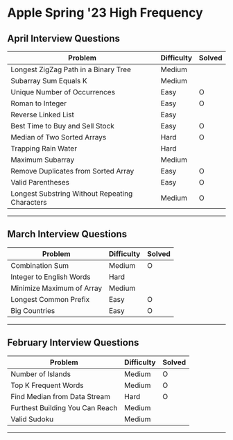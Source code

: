 # **Apple Spring '23 High Frequency**

## **April Interview Questions**

| **Problem**                                    | **Difficulty** | **Solved** |
| ---------------------------------------------- | -------------- | ---------- |
| Longest ZigZag Path in a Binary Tree           | Medium         |            |
| Subarray Sum Equals K                          | Medium         |            |
| Unique Number of Occurrences                   | Easy           | O          |
| Roman to Integer                               | Easy           | O          |
| Reverse Linked List                            | Easy           |            |
| Best Time to Buy and Sell Stock                | Easy           | O          |
| Median of Two Sorted Arrays                    | Hard           | O          |
| Trapping Rain Water                            | Hard           |            |
| Maximum Subarray                               | Medium         |            |
| Remove Duplicates from Sorted Array            | Easy           | O          |
| Valid Parentheses                              | Easy           | O          |
| Longest Substring Without Repeating Characters | Medium         | O          |

---

## **March Interview Questions**

| **Problem**               | **Difficulty** | **Solved** |
| ------------------------- | -------------- | ---------- |
| Combination Sum           | Medium         | O          |
| Integer to English Words  | Hard           |            |
| Minimize Maximum of Array | Medium         |            |
| Longest Common Prefix     | Easy           | O          |
| Big Countries             | Easy           | O          |

---

## **February Interview Questions**

| **Problem**                     | **Difficulty** | **Solved** |
| ------------------------------- | -------------- | ---------- |
| Number of Islands               | Medium         | O          |
| Top K Frequent Words            | Medium         | O          |
| Find Median from Data Stream    | Hard           | O          |
| Furthest Building You Can Reach | Medium         |            |
| Valid Sudoku                    | Medium         |            |

---
